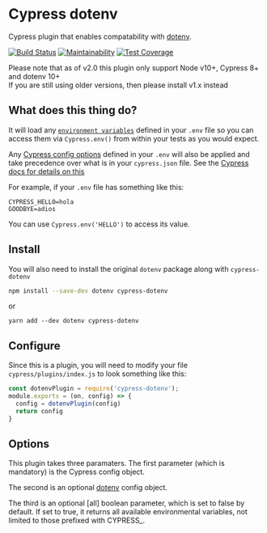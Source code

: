 # Cypress dotenv

Cypress plugin that enables compatability with [dotenv](https://www.npmjs.com/package/dotenv).  

[![Build Status](https://travis-ci.org/morficus/cypress-dotenv.svg?branch=master)](https://travis-ci.org/morficus/cypress-dotenv)
[![Maintainability](https://api.codeclimate.com/v1/badges/0d189dae8e924ada81ad/maintainability)](https://codeclimate.com/github/morficus/cypress-dotenv/maintainability)
[![Test Coverage](https://api.codeclimate.com/v1/badges/0d189dae8e924ada81ad/test_coverage)](https://codeclimate.com/github/morficus/cypress-dotenv/test_coverage)

Please note that as of v2.0 this plugin only support Node v10+, Cypress 8+ and dotenv 10+  
If you are still using older versions, then please install v1.x instead 

## What does this thing do?
It will load any [`environment variables`](https://docs.cypress.io/guides/guides/environment-variables.html#Option-2-cypress-env-json) defined in your `.env` file so you can access them via `Cypress.env()` from within your tests as you would expect.

Any [Cypress config options](https://docs.cypress.io/guides/references/configuration.html) defined in your `.env` will also be applied and take precedence over what is in your `cypress.json` file. See the [Cypress docs for details on this](https://docs.cypress.io/guides/references/configuration.html#Environment-Variables)

For example, if your `.env` file has something like this:

```text
CYPRESS_HELLO=hola
GOODBYE=adios
```

You can use `Cypress.env('HELLO')` to access its value.

## Install
You will also need to install the original `dotenv` package along with `cypress-dotenv`
```bash
npm install --save-dev dotenv cypress-dotenv 
```
or
```
yarn add --dev dotenv cypress-dotenv
```

## Configure

Since this is a plugin, you will need to modify your file `cypress/plugins/index.js` to look something like this:

```javascript
const dotenvPlugin = require('cypress-dotenv');
module.exports = (on, config) => {
  config = dotenvPlugin(config)
  return config
}
```

## Options
This plugin takes three paramaters. The first parameter (which is mandatory) is the Cypress config object. 

The second is an optional [dotenv](https://www.npmjs.com/package/dotenv#config) config object.

The third is an optional [all] boolean parameter, which is set to false by default. If set to true, it returns all available environmental variables, not limited to those prefixed with CYPRESS_.
